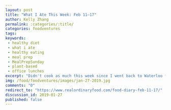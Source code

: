 ```yaml
---
layout: post
title: "What I Ate This Week: Feb 11–17"
author: Kelly Zhang
permalink: :categories/:title/
categories: foodventures
tags:
keywords:
 - healthy diet
 - what i ate
 - healthy eating
 - meal prep
 - MealPrepSunday
 - plant-based
 - office lunches
excerpt: "Didn't cook as much this week since I went back to Waterloo for the weekend and went out for every meal. Lots of misses in the kitchen this week, but discovered a few bombshell successes too!!"
img: /food/foodventures/images/jan-27-2019.jpg
comments: "0"
redirect_to: "https://www.realordinaryfood.com/food-diary-feb-11-17/"
discussion_id: 2019-01-27
published: false
---
```

